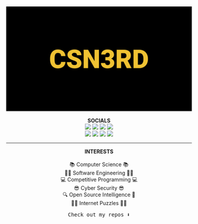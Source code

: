 <p align="center">
  <a href= "https://sites.google.com/view/jonathan-ho-23/"><img width="750" src="https://github.com/csn3rd/CSN3RD/blob/master/csn3rd3.gif" alt="CSN3RD"></a>
</p>



<p align="center">
<b>SOCIALS</b>
<br>
<a href= "https://www.linkedin.com/in/jonathan-ho-silicon-valley/"><img src="https://img.icons8.com/ios/64/000000/linkedin.png"/></a>
<a href= "https://www.facebook.com/J.923.Hax/"><img src="https://img.icons8.com/ios/64/000000/facebook-new.png"/></a>
<a href= "https://www.instagram.com/jonho_23/"><img src="https://img.icons8.com/ios/64/000000/instagram-new.png"/></a>
<a href= "https://twitter.com/JonathanHoHAX"><img src="https://img.icons8.com/ios/64/000000/twitter.png"/></a>
<br>
<a href= "https://www.quora.com/profile/Jonathan-Ho-51"><img src="https://img.icons8.com/windows/64/000000/quora.png"/></a>
<a href= "https://www.reddit.com/user/csn3rd"><img src="https://img.icons8.com/ios/64/000000/reddit.png"/></a>
<a href= "https://dsc.bio/CSN3RD"><img src="https://img.icons8.com/ios/64/000000/discord-logo.png"/></a>
<a href= "https://www.messenger.com/t/J.923.Hax"><img src="https://img.icons8.com/ios/64/000000/facebook-messenger.png"/></a>
</p>

<hr>

<p align="center">
<b>INTERESTS</b>
<br><br>
📚 Computer Science 📚<br>
👨‍💻 Software Engineering 👨‍💻<br>
💻 Competitive Programming 💻<br>
😎 Cyber Security 😎<br>
🔍 Open Source Intelligence 🔎<br>
🕵️‍♂️ Internet Puzzles 🕵️‍♀️<br>
</p>



<p align="center"><samp>
Check out my repos ⬇️  
  </samp>
</p>

